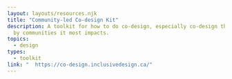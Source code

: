 ```yaml
---
layout: layouts/resources.njk
title: "Community-led Co-design Kit"
description: A toolkit for how to do co-design, especially co-design that is led
  by communities it most impacts.
topics:
  - design
types:
  - toolkit
link: "  https://co-design.inclusivedesign.ca/"
---
```

